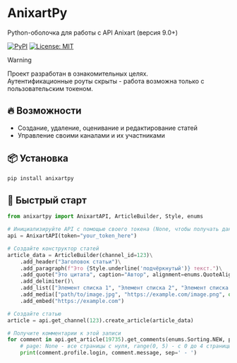 # AnixartPy
Python-оболочка для работы с API Anixart (версия 9.0+)

[![PyPI](https://img.shields.io/pypi/v/anixartpy)](https://pypi.org/project/anixartpy/)
[![License: MIT](https://img.shields.io/badge/License-MIT-yellow.svg)](LICENSE)

> [!WARNING]  
> Проект разработан в ознакомительных целях.  
> Аутентификационные роуты скрыты - работа возможна только с пользовательским токеном.

## 🔥 Возможности
 - Создание, удаление, оценивание и редактирование статей
 - Управление своими каналами и их участниками

## 📦 Установка
```bash
pip install anixartpy
```

## 🚀 Быстрый старт
```python
from anixartpy import AnixartAPI, ArticleBuilder, Style, enums

# Инициализируйте API с помощью своего токена (None, чтобы получать данные в качестве гостя)
api = AnixartAPI(token="your_token_here")

# Создайте конструктор статей
article_data = ArticleBuilder(channel_id=123)\
    .add_header("Заголовок статьи")\
    .add_paragraph(f"Это {Style.underline('подчёркнутый')} текст.")\
    .add_quote("Это цитата", caption="Автор", alignment=enums.QuoteAlignment.CENTER)\
    .add_delimiter()\
    .add_list(["Элемент списка 1", "Элемент списка 2", "Элемент списка 3"], ordered=True)\
    .add_media(["path/to/image.jpg", "https://example.com/image.png", open("path/to/image.jpg", "rb").read()])\
    .add_embed("https://example.com")

# Создайте статью
article = api.get_channel(123).create_article(article_data)

# Получите комментарии к этой записи
for comment in api.get_article(19735).get_comments(enums.Sorting.NEW, page=None):
    # page: None - все страницы с нуля, range(0, 5) - с 0 до 4 страницы включительно, 0 - только 1 страницу
    print(comment.profile.login, comment.message, sep=' - ')
```